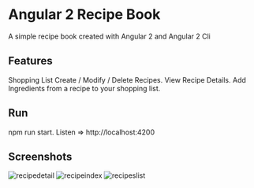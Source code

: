 # Angular 2 Recipe Book 

A simple recipe book created with Angular 2 and Angular 2 Cli

## Features

Shopping List
Create / Modify / Delete Recipes.
View Recipe Details.
Add Ingredients from a recipe to your shopping list.

## Run

npm run start. Listen => http://localhost:4200

## Screenshots

![recipedetail](https://cloud.githubusercontent.com/assets/15034379/20533206/bf29ca86-b0aa-11e6-9580-36bb767bf555.jpg)
![recipeindex](https://cloud.githubusercontent.com/assets/15034379/20533204/bf280700-b0aa-11e6-855f-2fc024e1c1e0.jpg)
![recipeslist](https://cloud.githubusercontent.com/assets/15034379/20533205/bf28a8c2-b0aa-11e6-83c3-08d15d249739.jpg)
